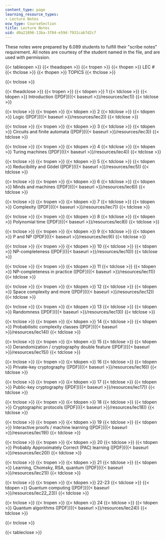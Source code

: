 ```yaml
---
content_type: page
learning_resource_types:
- Lecture Notes
ocw_type: CourseSection
title: Lecture Notes
uid: d0a21896-13ba-3f84-e59d-7931cab7d2cf
---
```


These notes were prepared by 6.089 students to fulfill their "scribe notes" requirement. All notes are courtesy of the student named in the file, and are used with permission.

{{< tableopen >}}
{{< theadopen >}}
{{< tropen >}}
{{< thopen >}}
LEC #
{{< thclose >}}
{{< thopen >}}
TOPICS
{{< thclose >}}

{{< trclose >}}

{{< theadclose >}}
{{< tropen >}}
{{< tdopen >}}
1
{{< tdclose >}}
{{< tdopen >}}
Introduction ([PDF]({{< baseurl >}}/resources/lec1))
{{< tdclose >}}

{{< trclose >}}
{{< tropen >}}
{{< tdopen >}}
2
{{< tdclose >}}
{{< tdopen >}}
Logic ([PDF]({{< baseurl >}}/resources/lec2))
{{< tdclose >}}

{{< trclose >}}
{{< tropen >}}
{{< tdopen >}}
3
{{< tdclose >}}
{{< tdopen >}}
Circuits and finite automata ([PDF]({{< baseurl >}}/resources/lec3))
{{< tdclose >}}

{{< trclose >}}
{{< tropen >}}
{{< tdopen >}}
4
{{< tdclose >}}
{{< tdopen >}}
Turing machines ([PDF]({{< baseurl >}}/resources/lec4))
{{< tdclose >}}

{{< trclose >}}
{{< tropen >}}
{{< tdopen >}}
5
{{< tdclose >}}
{{< tdopen >}}
Reducibility and Gödel ([PDF]({{< baseurl >}}/resources/lec5))
{{< tdclose >}}

{{< trclose >}}
{{< tropen >}}
{{< tdopen >}}
6
{{< tdclose >}}
{{< tdopen >}}
Minds and machines ([PDF]({{< baseurl >}}/resources/lec6))
{{< tdclose >}}

{{< trclose >}}
{{< tropen >}}
{{< tdopen >}}
7
{{< tdclose >}}
{{< tdopen >}}
Complexity ([PDF]({{< baseurl >}}/resources/lec7))
{{< tdclose >}}

{{< trclose >}}
{{< tropen >}}
{{< tdopen >}}
8
{{< tdclose >}}
{{< tdopen >}}
Polynomial time ([PDF]({{< baseurl >}}/resources/lec8))
{{< tdclose >}}

{{< trclose >}}
{{< tropen >}}
{{< tdopen >}}
9
{{< tdclose >}}
{{< tdopen >}}
P and NP ([PDF]({{< baseurl >}}/resources/lec9))
{{< tdclose >}}

{{< trclose >}}
{{< tropen >}}
{{< tdopen >}}
10
{{< tdclose >}}
{{< tdopen >}}
NP-completeness ([PDF]({{< baseurl >}}/resources/lec10))
{{< tdclose >}}

{{< trclose >}}
{{< tropen >}}
{{< tdopen >}}
11
{{< tdclose >}}
{{< tdopen >}}
NP-completeness in practice ([PDF]({{< baseurl >}}/resources/lec11))
{{< tdclose >}}

{{< trclose >}}
{{< tropen >}}
{{< tdopen >}}
12
{{< tdclose >}}
{{< tdopen >}}
Space complexity and more ([PDF]({{< baseurl >}}/resources/lec12))
{{< tdclose >}}

{{< trclose >}}
{{< tropen >}}
{{< tdopen >}}
13
{{< tdclose >}}
{{< tdopen >}}
Randomness ([PDF]({{< baseurl >}}/resources/lec13))
{{< tdclose >}}

{{< trclose >}}
{{< tropen >}}
{{< tdopen >}}
14
{{< tdclose >}}
{{< tdopen >}}
Probabilistic complexity classes ([PDF]({{< baseurl >}}/resources/lec14))
{{< tdclose >}}

{{< trclose >}}
{{< tropen >}}
{{< tdopen >}}
15
{{< tdclose >}}
{{< tdopen >}}
Derandomization / cryptography double feature ([PDF]({{< baseurl >}}/resources/lec15))
{{< tdclose >}}

{{< trclose >}}
{{< tropen >}}
{{< tdopen >}}
16
{{< tdclose >}}
{{< tdopen >}}
Private-key cryptography ([PDF]({{< baseurl >}}/resources/lec16))
{{< tdclose >}}

{{< trclose >}}
{{< tropen >}}
{{< tdopen >}}
17
{{< tdclose >}}
{{< tdopen >}}
Public-key cryptography ([PDF]({{< baseurl >}}/resources/lec17))
{{< tdclose >}}

{{< trclose >}}
{{< tropen >}}
{{< tdopen >}}
18
{{< tdclose >}}
{{< tdopen >}}
Cryptographic protocols ([PDF]({{< baseurl >}}/resources/lec18))
{{< tdclose >}}

{{< trclose >}}
{{< tropen >}}
{{< tdopen >}}
19
{{< tdclose >}}
{{< tdopen >}}
Interactive proofs / machine learning ([PDF]({{< baseurl >}}/resources/lec19))
{{< tdclose >}}

{{< trclose >}}
{{< tropen >}}
{{< tdopen >}}
20
{{< tdclose >}}
{{< tdopen >}}
Probably Approximately Correct (PAC) learning ([PDF]({{< baseurl >}}/resources/lec20))
{{< tdclose >}}

{{< trclose >}}
{{< tropen >}}
{{< tdopen >}}
21
{{< tdclose >}}
{{< tdopen >}}
Learning, Chomsky, RSA, quantum ([PDF]({{< baseurl >}}/resources/lec21))
{{< tdclose >}}

{{< trclose >}}
{{< tropen >}}
{{< tdopen >}}
22-23
{{< tdclose >}}
{{< tdopen >}}
Quantum computing ([PDF]({{< baseurl >}}/resources/lec22_23))
{{< tdclose >}}

{{< trclose >}}
{{< tropen >}}
{{< tdopen >}}
24
{{< tdclose >}}
{{< tdopen >}}
Quantum algorithms ([PDF]({{< baseurl >}}/resources/lec24))
{{< tdclose >}}

{{< trclose >}}

{{< tableclose >}}